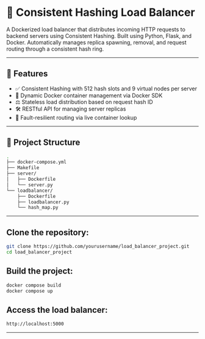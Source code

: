 # 🔁 Consistent Hashing Load Balancer

A Dockerized load balancer that distributes incoming HTTP requests to backend servers using Consistent Hashing. Built using Python, Flask, and Docker. Automatically manages replica spawning, removal, and request routing through a consistent hash ring.

---

## 🚀 Features

- ✅ Consistent Hashing with 512 hash slots and 9 virtual nodes per server
- 🐳 Dynamic Docker container management via Docker SDK
- ⚖️ Stateless load distribution based on request hash ID
- 🛠 RESTful API for managing server replicas
- 🧠 Fault-resilient routing via live container lookup

---

## 🧱 Project Structure

```bash
.
├── docker-compose.yml         
├── Makefile                   
├── server/
│   ├── Dockerfile            
│   └── server.py            
└── loadbalancer/
    ├── Dockerfile           
    ├── loadbalancer.py       
    └── hash_map.py      
```

---
## Clone the repository: 
```bash
git clone https://github.com/yourusername/load_balancer_project.git
cd load_balancer_project
```

## Build the project:
```bash
docker compose build
docker compose up
```

## Access the load balancer:
```bash
http://localhost:5000
```
---
